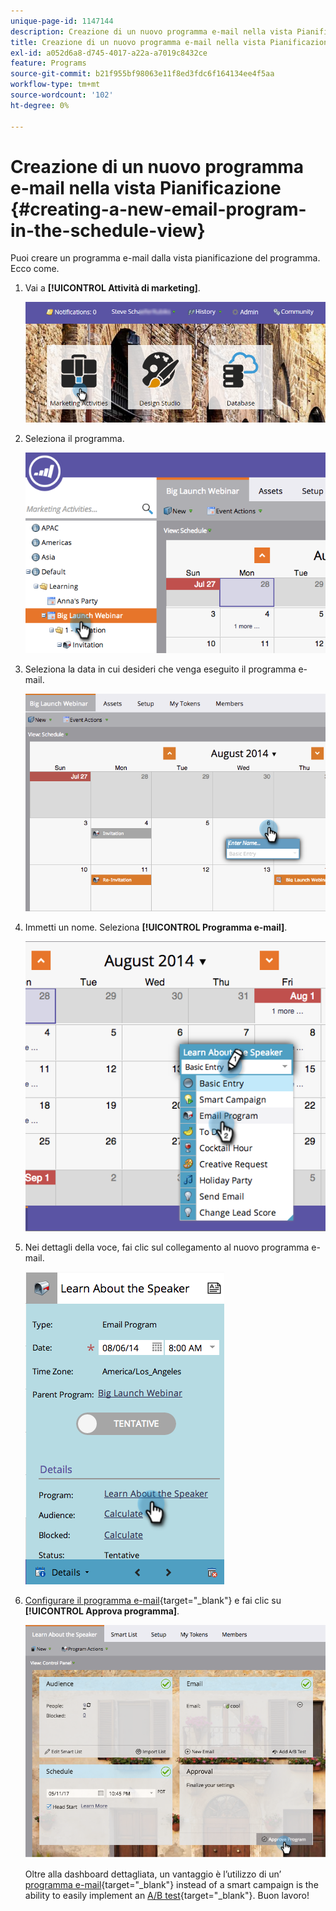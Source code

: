 ```yaml
---
unique-page-id: 1147144
description: Creazione di un nuovo programma e-mail nella vista Pianificazione - Documenti Marketo - Documentazione del prodotto
title: Creazione di un nuovo programma e-mail nella vista Pianificazione
exl-id: a052d6a8-d745-4017-a22a-a7019c8432ce
feature: Programs
source-git-commit: b21f955bf98063e11f8ed3fdc6f164134ee4f5aa
workflow-type: tm+mt
source-wordcount: '102'
ht-degree: 0%

---
```


# Creazione di un nuovo programma e-mail nella vista Pianificazione {#creating-a-new-email-program-in-the-schedule-view}

Puoi creare un programma e-mail dalla vista pianificazione del programma. Ecco come.

1. Vai a **[!UICONTROL Attività di marketing]**.

   ![](assets/login-marketing-activities-2.png)

1. Seleziona il programma.

   ![](assets/image2014-9-23-15-3a34-3a11.png)

1. Seleziona la data in cui desideri che venga eseguito il programma e-mail.

   ![](assets/image2014-9-23-15-3a35-3a16.png)

1. Immetti un nome. Seleziona **[!UICONTROL Programma e-mail]**.

   ![](assets/image2014-9-23-15-3a35-3a32.png)

1. Nei dettagli della voce, fai clic sul collegamento al nuovo programma e-mail.

   ![](assets/image2014-9-23-15-3a35-3a42.png)

1. [Configurare il programma e-mail](/help/marketo/product-docs/email-marketing/email-programs/creating-an-email-program/create-an-email-program.md){target="_blank"} e fai clic su **[!UICONTROL Approva programma]**.

   ![](assets/learnaboutthespeaker.png)

   Oltre alla dashboard dettagliata, un vantaggio è l’utilizzo di un’ [programma e-mail](/help/marketo/product-docs/email-marketing/email-programs/creating-an-email-program/understanding-email-programs.md){target="_blank"} instead of a smart campaign is the ability to easily implement an [A/B test](/help/marketo/product-docs/email-marketing/email-programs/email-program-actions/email-test-a-b-test/add-an-a-b-test.md){target="_blank"}. Buon lavoro!
